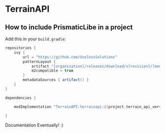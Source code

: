 # TerrainAPI

## How to include PrismaticLibe in a project
Add this in your `build.gradle`:
```groovy
repositories {
    ivy {
		url = "https://github.com/UselessSolutions"
		patternLayout {
			artifact "[organisation]/releases/download/v[revision]/[module]-[revision].jar"
			m2compatible = true
		}
		metadataSources { artifact() }
	}
}

dependencies {

    modImplementation "TerrainAPI:terrainapi:${project.terrain_api_version}"
   
}
```

Documentation Eventually! :)
